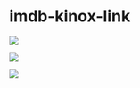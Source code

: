 # imdb-kinox-link

![](https://i.imgur.com/iSUSD6r.png)

![](https://i.imgur.com/WP3NlYR.png)

![](https://i.imgur.com/TA9QK8J.jpg)

